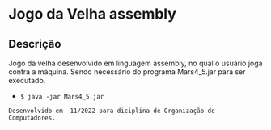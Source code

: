 # Jogo da Velha assembly

## Descrição

Jogo da velha desenvolvido em linguagem assembly, no qual o usuário joga contra a máquina. Sendo necessário do programa Mars4_5.jar para ser executado.

- `$ java -jar Mars4_5.jar` 

```
Desenvolvido em  11/2022 para diciplina de Organização de Computadores.
```

